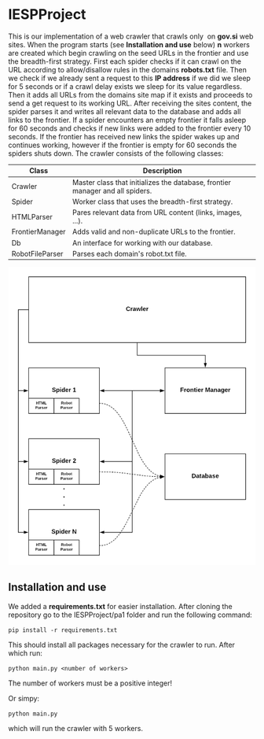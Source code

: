 # IESPProject

 This is our implementation of a web crawler that crawls only  on **gov.si** web sites. When the program starts (see **Installation and use** below) **n** workers are
 created which begin crawling on the seed URLs in the frontier and use the breadth-first strategy. First each spider checks if it can crawl on the URL according to
 allow/disallow rules in the domains **robots.txt** file. Then we check if we already sent a request to this **IP address** if we did we sleep for 5 seconds or if a crawl
 delay exists we sleep for its value regardless. Then it adds all URLs from the domains site map if it exists and proceeds to send a get request to its working URL. After
 receiving the sites content, the spider parses it and writes all relevant data to the database and adds all links to the frontier. If a spider encounters an empty frontier
 it falls asleep for 60 seconds and checks if new links were added to the frontier every 10 seconds. If the frontier has received new links the spider wakes up and
 continues working, however if the frontier is empty for 60 seconds the spiders shuts down. The crawler consists of the following classes:

| Class | Description |
| ------ | ------ |
| Crawler | Master class that initializes the database, frontier manager and all spiders.  |
| Spider | Worker class that uses the breadth-first strategy.|
| HTMLParser | Pares relevant data from URL content (links, images, ...). |
| FrontierManager | Adds valid and non-duplicate URLs to the frontier.|
| Db | An interface for working with our database. |
| RobotFileParser | Parses each domain's robot.txt file. |

<img src="crawler/crawler.png" width=550>

## Installation and use
We added a **requirements.txt** for easier installation. After cloning the repository go to the IESPProject/pa1 folder and run the following command:
```
pip install -r requirements.txt
```

This should install all packages necessary for the crawler to run. After which run:
```
python main.py <number of workers>
```
The number of workers must be a positive integer!

Or simpy: 
```
python main.py
```

which will run the crawler with 5 workers.
